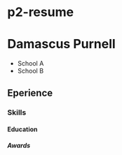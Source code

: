 p2-resume
=========
# Damascus Purnell
* School A
* School B

## Eperience

### Skills

#### Education

##### Awards
